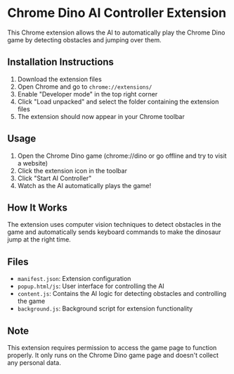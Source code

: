 # Chrome Dino AI Controller Extension

This Chrome extension allows the AI to automatically play the Chrome Dino game by detecting obstacles and jumping over them.

## Installation Instructions

1. Download the extension files
2. Open Chrome and go to `chrome://extensions/`
3. Enable "Developer mode" in the top right corner
4. Click "Load unpacked" and select the folder containing the extension files
5. The extension should now appear in your Chrome toolbar

## Usage

1. Open the Chrome Dino game (chrome://dino or go offline and try to visit a website)
2. Click the extension icon in the toolbar
3. Click "Start AI Controller"
4. Watch as the AI automatically plays the game!

## How It Works

The extension uses computer vision techniques to detect obstacles in the game and automatically sends keyboard commands to make the dinosaur jump at the right time.

## Files

- `manifest.json`: Extension configuration
- `popup.html/js`: User interface for controlling the AI
- `content.js`: Contains the AI logic for detecting obstacles and controlling the game
- `background.js`: Background script for extension functionality

## Note

This extension requires permission to access the game page to function properly. It only runs on the Chrome Dino game page and doesn't collect any personal data.